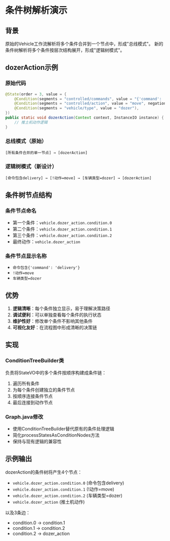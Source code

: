 # 条件树解析演示

## 背景

原始的Vehicle工作流解析将多个条件合并到一个节点中，形成"总线模式"。
新的条件树解析将多个条件按层次结构展开，形成"逻辑树模式"。

## dozerAction示例

### 原始代码
```java
@State(order = 3, value = {
    @Condition(segments = "controlled/commands", value = "{'command': 'delivery'}", partial = true, compare = CONTAINS),
    @Condition(segments = "controlled/action", value = "move", negation = true),
    @Condition(segments = "vehicle/type", value = "dozer"),
})
public static void dozerAction(Context context, InstanceIO instance) {
    // 推土机动作逻辑
}
```

### 总线模式（原始）
```
[所有条件合并的单一节点] → [dozerAction]
```

### 逻辑树模式（新设计）
```
[命令包含delivery] → [!动作=move] → [车辆类型=dozer] → [dozerAction]
```

## 条件树节点结构

### 条件节点命名
- 第一个条件：`vehicle.dozer_action.condition.0`
- 第二个条件：`vehicle.dozer_action.condition.1`
- 第三个条件：`vehicle.dozer_action.condition.2`
- 最终动作：`vehicle.dozer_action`

### 条件节点显示名称
- `命令包含{'command': 'delivery'}`
- `!动作=move`
- `车辆类型=dozer`

## 优势

1. **逻辑清晰**：每个条件独立显示，易于理解决策路径
2. **调试便利**：可以单独查看每个条件的执行状态
3. **维护性好**：修改单个条件不影响其他条件
4. **可视化友好**：在流程图中形成清晰的决策链

## 实现

### ConditionTreeBuilder类
负责将StateVO中的多个条件按顺序构建成条件链：

1. 遍历所有条件
2. 为每个条件创建独立的条件节点
3. 按顺序连接条件节点
4. 最后连接到动作节点

### Graph.java修改
- 使用ConditionTreeBuilder替代原有的条件处理逻辑
- 简化processStatesAsConditionNodes方法
- 保持与现有逻辑的兼容性

## 示例输出

dozerAction的条件树将产生4个节点：
- `vehicle.dozer_action.condition.0` (命令包含delivery)
- `vehicle.dozer_action.condition.1` (!动作=move)
- `vehicle.dozer_action.condition.2` (车辆类型=dozer)
- `vehicle.dozer_action` (推土机动作)

以及3条边：
- condition.0 → condition.1
- condition.1 → condition.2
- condition.2 → dozer_action
